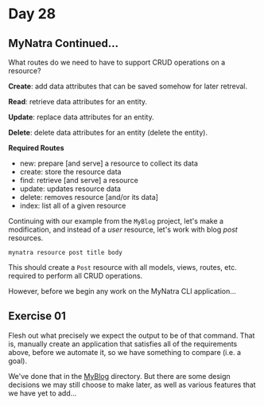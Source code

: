 # Day 28  
  
## MyNatra Continued...  
  
What routes do we need to have to support CRUD operations on a resource?  
  
**Create**: add data attributes that can be saved somehow for later retreval.  
  
**Read**: retrieve data attributes for an entity.  
  
**Update**: replace data attributes for an entity.  
  
**Delete**: delete data attributes for an entity (delete the entity).  
  
**Required Routes**  
  * new: prepare [and serve] a resource to collect its data
  * create: store the resource data
  * find: retrieve [and serve] a resource
  * update: updates resource data
  * delete: removes resource [and/or its data]
  * index: list all of a given resource
  
Continuing with our example from the `MyBlog` project, let's make a modification, and instead of a _user_ resource, let's work with blog _post_ resources.  
  
```
mynatra resource post title body
```

This should create a `Post` resource with all models, views, routes, etc. required to perform all CRUD operations.  
  
However, before we begin any work on the MyNatra CLI application...  
  
## Exercise 01  

Flesh out what precisely we expect the output to be of that command. That is, manually create an application that satisfies all of the requirements above, before we automate it, so we have something to compare (i.e. a goal).  
  
We've done that in the [MyBlog](/MyBlog/) directory. But there are some design decisions we may still choose to make later, as well as various features that we have yet to add...  
  
